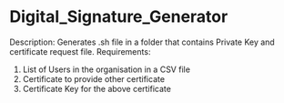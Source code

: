 # Digital_Signature_Generator
Description:
Generates .sh file in a folder that contains Private Key and certificate request file.
Requirements:
1. List of Users in the organisation in a CSV file
2. Certificate to provide other certificate
3. Certificate Key for the above certificate

